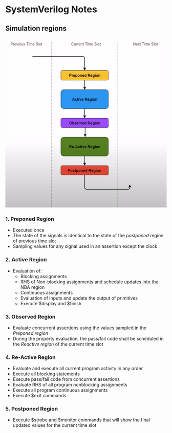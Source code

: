 # SystemVerilog Notes

## Simulation regions

![Sim regions](/verilog/MEDIA/simulationRegions.png)

### 1. Preponed Region
- Executed once
- The state of the signals is identical to the state of the *postponed* region of previous time slot
- Sampling values for any signal used in an assertion except the clock

### 2. Active Region
- Evaluation of:
    - Blocking assignments
    - RHS of Non-blocking assignments and schedule updates into the NBA region
    - Continuous assignments
    - Evaluation of inputs and update the output of primitives
    - Execute $display and $finish

### 3. Observed Region
- Evaluate concurrent assertions using the values sampled in the *Preponed region*
- During the property evaluation, the pass/fail code shall be scheduled in the *Reactive region* of the current time slot

### 4. Re-Active Region
- Evaluate and execute all current program activity in any order
- Execute all blocking statements
- Execute pass/fail code from concurrent assertions
- Evaluate RHS of all program nonblocking assignments
- Execute all program continuous assignments
- Execute $exit commands

### 5. Postponed Region
- Execute $strobe and $monitor commands that will show the final updated values for the current time slot